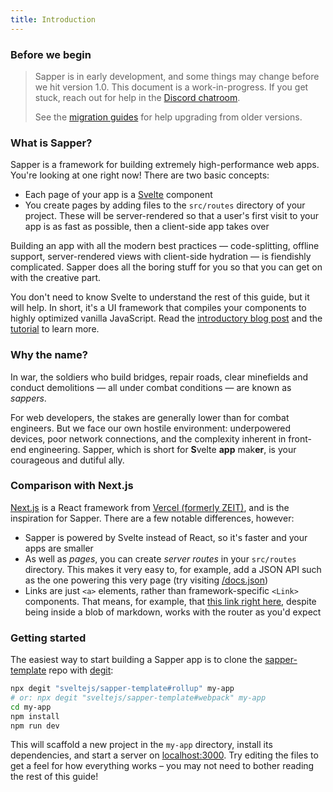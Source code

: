 ```yaml
---
title: Introduction
---
```


### Before we begin

> Sapper is in early development, and some things may change before we hit version 1.0. This document is a work-in-progress. If you get stuck, reach out for help in the [Discord chatroom](https://svelte.dev/chat).
>
> See the [migration guides](migrating) for help upgrading from older versions.

### What is Sapper?

Sapper is a framework for building extremely high-performance web apps. You're looking at one right now! There are two basic concepts:

* Each page of your app is a [Svelte](https://svelte.dev) component
* You create pages by adding files to the `src/routes` directory of your project. These will be server-rendered so that a user's first visit to your app is as fast as possible, then a client-side app takes over

Building an app with all the modern best practices — code-splitting, offline support, server-rendered views with client-side hydration — is fiendishly complicated. Sapper does all the boring stuff for you so that you can get on with the creative part.

You don't need to know Svelte to understand the rest of this guide, but it will help. In short, it's a UI framework that compiles your components to highly optimized vanilla JavaScript. Read the [introductory blog post](https://svelte.dev/blog/svelte-3-rethinking-reactivity) and the [tutorial](https://svelte.dev/tutorial) to learn more.


### Why the name?

In war, the soldiers who build bridges, repair roads, clear minefields and conduct demolitions — all under combat conditions — are known as *sappers*.

For web developers, the stakes are generally lower than for combat engineers. But we face our own hostile environment: underpowered devices, poor network connections, and the complexity inherent in front-end engineering. Sapper, which is short for <b>S</b>velte <b>app</b> mak<b>er</b>, is your courageous and dutiful ally.


### Comparison with Next.js

[Next.js](https://github.com/zeit/next.js) is a React framework from [Vercel (formerly ZEIT)](https://vercel.com), and is the inspiration for Sapper. There are a few notable differences, however:

* Sapper is powered by Svelte instead of React, so it's faster and your apps are smaller
* As well as *pages*, you can create *server routes* in your `src/routes` directory. This makes it very easy to, for example, add a JSON API such as the one powering this very page (try visiting [/docs.json](/docs.json))
* Links are just `<a>` elements, rather than framework-specific `<Link>` components. That means, for example, that [this link right here](/), despite being inside a blob of markdown, works with the router as you'd expect


### Getting started

The easiest way to start building a Sapper app is to clone the [sapper-template](https://github.com/sveltejs/sapper-template) repo with [degit](https://github.com/Rich-Harris/degit):

```bash
npx degit "sveltejs/sapper-template#rollup" my-app
# or: npx degit "sveltejs/sapper-template#webpack" my-app
cd my-app
npm install
npm run dev
```

This will scaffold a new project in the `my-app` directory, install its dependencies, and start a server on [localhost:3000](http://localhost:3000). Try editing the files to get a feel for how everything works – you may not need to bother reading the rest of this guide!

